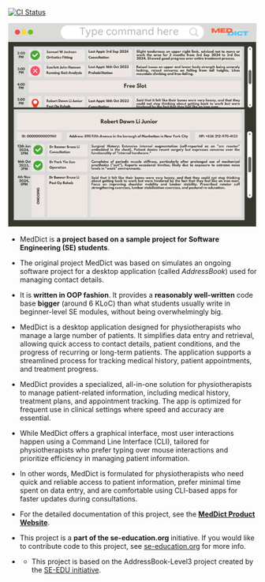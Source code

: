 [![CI Status](https://github.com/se-edu/addressbook-level3/workflows/Java%20CI/badge.svg)](https://github.com/se-edu/addressbook-level3/actions)

![Ui](docs/images/Ui.png)

* MedDict is **a project based on a sample project for Software Engineering (SE) students**.<br>

* The original project MedDict was based on simulates an ongoing software project for a desktop application (called _AddressBook_) used for managing contact details.
* It is **written in OOP fashion**. It provides a **reasonably well-written** code base **bigger** (around 6 KLoC) than what students usually write in beginner-level SE modules, without being overwhelmingly big.

* MedDict is a desktop application designed for physiotherapists who manage a large number of patients. It simplifies data entry and retrieval, allowing quick access to contact details, patient conditions, and the progress of recurring or long-term patients. The application supports a streamlined process for tracking medical history, patient appointments, and treatment progress.

* MedDict provides a specialized, all-in-one solution for physiotherapists to manage patient-related information, including medical history, treatment plans, and appointment tracking. The app is optimized for frequent use in clinical settings where speed and accuracy are essential.

* While MedDict offers a graphical interface, most user interactions happen using a Command Line Interface (CLI), tailored for physiotherapists who prefer typing over mouse interactions and prioritize efficiency in managing patient information.

* In other words, MedDict is formulated for physiotherapists who need quick and reliable access to patient information, prefer minimal time spent on data entry, and are comfortable using CLI-based apps for faster updates during consultations.


* For the detailed documentation of this project, see the **[MedDict Product Website](https://ay2425s1-cs2103t-t08-3.github.io/tp/)**.
* This project is a **part of the se-education.org** initiative. If you would like to contribute code to this project, see [se-education.org](https://se-education.org/#contributing-to-se-edu) for more info.
* * This project is based on the AddressBook-Level3 project created by the [SE-EDU initiative](https://se-education.org).